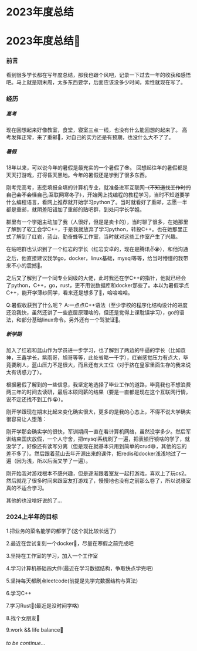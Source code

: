 # 2023年度总结


<!--more-->

# 2023年度总结🥳

### 前言

看到很多学长都在写年度总结，那我也跟个风吧，记录一下过去一年的收获和感悟吧。马上就是期末周，太多东西要学，后面应该没多少时间，索性就现在写了。

### 经历

##### 高考

现在回想起来好像教室，食堂，寝室三点一线，也没有什么能回想的起来了。
高考发挥正常，来了重邮🥹，对自己的实力还是有预期，也没什么大不了了。

##### 暑假

18年以来，可以说今年的暑假是最充实的一个暑假了😎。
回想起往年的暑假都是天天打游戏，打得昏天黑地。今年的暑假还是学到了很多东西。

刚考完高考，志愿填报全填的计算机专业，就准备进军互联网~~（不知道找工作时的自己会不会怪自己,互联网寒冬了）~~，开始网上找编程的教程学习，当时不知道要学什么编程语言，看网上推荐就开始学习python了。当时就看好了重邮，志愿一半都是重邮，就阴差阳错加了重邮的贴吧群，到处问学长学姐。

群里有一个学姐主动加了我（人很好，但是是卖卡的），当时聊了很多，在她那里了解到了软工会学C++，于是我就放弃了学习python，转投C++。也在她那里正式了解到了红岩，蓝山，勤奋蜂等工作室，当时就对这些工作室产生了兴趣。

在贴吧群也认识到了一个红岩的学长（红岩安卓的，现在是腾讯✌️😭），和他沟通之后，他直接建议我学go，docker，linux基础，mysql等等，给当时懵懂的我带来不小的震撼🫨。

之后又了解到了一个同专业同级的大佬，此时我还在学C++的指针，他就已经会了python，C++，go，rust，更不用说数据库和docker那些了。本以为暑假学点C++，能开学薄纱同学，看来还是想多了🤡，哈哈哈哈。

Q:暑假收获到了什么呢？
A:一点点C++语法（至少学校的程序化结构设计的进度还没我快，虽然还讲了一些底层原理啥的，但还是觉得上课耽误学习），go的语法，和部分基础linux命令。另外还有一个驾驶证🪪。

##### 新学期

加入了红岩和蓝山作为学员进一步学习，也了解到了两边的牛逼的学长（比如袁神，王鑫学长，紫雨哥，旭哥等等，此处省略一千字），红岩感觉压力有点大，毕竟要刷人，蓝山压力不是很大，而且还有大工位（对于挤在皇家里面生存的我来说太有诱惑力了）。

根据暑假了解到的一些信息，我坚定地选择了毕业工作的道路，毕竟我也不想浪费两三年的时间去读研，最后本硕同薪的结果（要是一直都是现在这个互联网行情，说不定还找不到工作😭）。

刚开学跟现在期末比起来变化确实很大，更多的是我的心态上，不得不说大学确实很容易让人堕落：

刚开学那会确实学的很快，军训期间一直在看计算机网络，虽然没学多少。然后军训结束国庆放假，一个人守舍，把mysql系统刷了一遍，把表锁行锁啥的学了，就没学了，好像还有读写分离（但是现在就基本只用到简单的crud😅，其他的忘的差不多了）。然后跟着蓝山去年开源出来的课件，把redis和docker浅浅地过了一遍（因为浅，所以后面又学了一遍）。

刚开始我对游戏根本不感兴趣，但是逐渐跟着室友一起打游戏，喜欢上了玩cs2。然后就花了很多时间来跟室友打游戏了，慢慢地也没有之前那么卷了，所以说寝室真的不适合学习。

其他的也没啥好说的了...

### 2024上半年的目标

1.把业务的菜名能学的都学了(这个就比较长远了)

2.最近在尝试复刻一个docker🐳，尽量在寒假之前完成吧

3.坚持在工作室的学习，加入一个工作室

4.学习计算机基础四大件(最近在学习数据结构，争取快点学完吧)

5.坚持每天都刷点leetcode(前提是先学完数据结构与算法)

6.学习C++

7.学习Rust🦀(最近是没时间学咯)

8.找个女朋友🫣

9.work && life balance🥹

###### to be continue...

